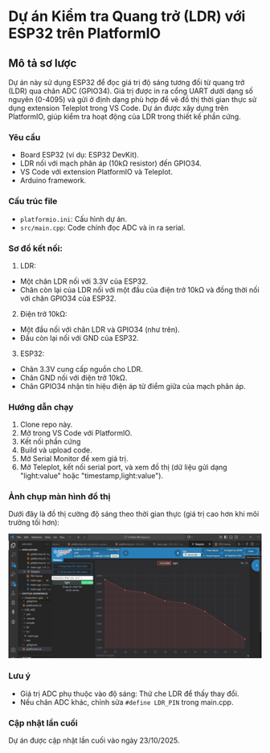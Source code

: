 # Dự án Kiểm tra Quang trở (LDR) với ESP32 trên PlatformIO

## Mô tả sơ lược
Dự án này sử dụng ESP32 để đọc giá trị độ sáng tương đối từ quang trở (LDR) qua chân ADC (GPIO34). Giá trị được in ra cổng UART dưới dạng số nguyên (0-4095) và gửi ở định dạng phù hợp để vẽ đồ thị thời gian thực sử dụng extension Teleplot trong VS Code. Dự án được xây dựng trên PlatformIO, giúp kiểm tra hoạt động của LDR trong thiết kế phần cứng.

### Yêu cầu
- Board ESP32 (ví dụ: ESP32 DevKit).
- LDR nối với mạch phân áp (10kΩ resistor) đến GPIO34.
- VS Code với extension PlatformIO và Teleplot.
- Arduino framework.

### Cấu trúc file
- `platformio.ini`: Cấu hình dự án.
- `src/main.cpp`: Code chính đọc ADC và in ra serial.
### Sơ đồ kết nối:
1. LDR:
- Một chân LDR nối với 3.3V của ESP32.
- Chân còn lại của LDR nối với một đầu của điện trở 10kΩ và đồng thời nối với chân GPIO34 của ESP32.
2. Điện trở 10kΩ:
- Một đầu nối với chân LDR và GPIO34 (như trên).
- Đầu còn lại nối với GND của ESP32.
3. ESP32:
- Chân 3.3V cung cấp nguồn cho LDR.
- Chân GND nối với điện trở 10kΩ.
- Chân GPIO34 nhận tín hiệu điện áp từ điểm giữa của mạch phân áp.

### Hướng dẫn chạy
1. Clone repo này.
2. Mở trong VS Code với PlatformIO.
3. Kết nối phần cứng 
4. Build và upload code.
5. Mở Serial Monitor để xem giá trị.
6. Mở Teleplot, kết nối serial port, và xem đồ thị (dữ liệu gửi dạng "light:value" hoặc "timestamp,light:value").

### Ảnh chụp màn hình đồ thị
Dưới đây là đồ thị cường độ sáng theo thời gian thực (giá trị cao hơn khi môi trường tối hơn):

![Đồ thị ánh sáng từ Teleplot](LDR_ADC.png)

### Lưu ý
- Giá trị ADC phụ thuộc vào độ sáng: Thử che LDR để thấy thay đổi.
- Nếu chân ADC khác, chỉnh sửa `#define LDR_PIN` trong main.cpp.

### Cập nhật lần cuối
Dự án được cập nhật lần cuối vào ngày 23/10/2025.

